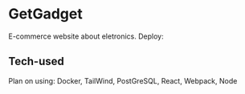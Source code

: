 # GetGadget
E-commerce website about eletronics.
Deploy:

## Tech-used
Plan on using:
Docker, TailWind, PostGreSQL, React, Webpack, Node
